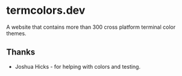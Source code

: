 # termcolors.dev

A website that contains more than 300 cross platform terminal color themes.

## Thanks

- Joshua Hicks - for helping with colors and testing.
